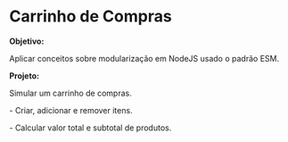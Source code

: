 <h1>Carrinho de Compras</h1>

<b>Objetivo:</b>

<p>Aplicar conceitos sobre modularização em NodeJS usado o padrão ESM.</p>

<b>Projeto:</b>

<p>Simular um carrinho de compras.</p>
<p>- Criar, adicionar e remover itens.</p>
<p>- Calcular valor total e subtotal de produtos.</p>